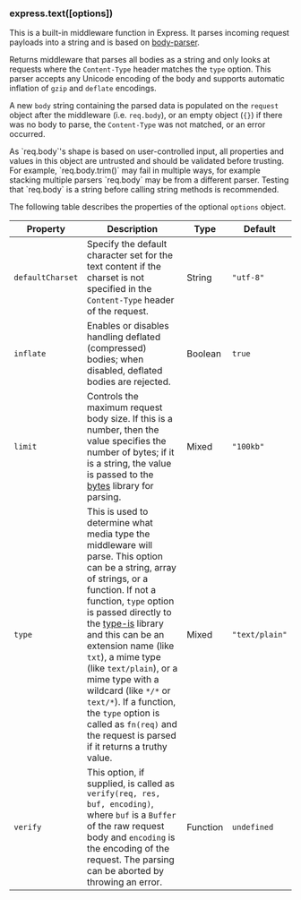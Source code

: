 <h3 id='express.text' class='h2'>express.text([options])</h3>

This is a built-in middleware function in Express. It parses incoming request payloads into a string and is based on [body-parser](/resources/middleware/body-parser.html).

Returns middleware that parses all bodies as a string and only looks at requests where the `Content-Type` header matches the `type` option. This parser accepts any Unicode encoding of the body and supports automatic inflation of `gzip` and `deflate` encodings.

A new `body` string containing the parsed data is populated on the `request` object after the middleware (i.e. `req.body`), or an empty object (`{}`) if there was no body to parse, the `Content-Type` was not matched, or an error occurred.

<div class="doc-box doc-warn" markdown="1">
As `req.body`'s shape is based on user-controlled input, all properties and
values in this object are untrusted and should be validated before trusting.
For example, `req.body.trim()` may fail in multiple ways, for example
stacking multiple parsers `req.body` may be from a different parser. Testing
that `req.body` is a string before calling string methods is recommended.
</div>

The following table describes the properties of the optional `options` object.

| Property | Description | Type | Default |
| --- | --- | --- | --- |
| `defaultCharset` | Specify the default character set for the text content if the charset is not specified in the `Content-Type` header of the request. | String | `"utf-8"` |
| `inflate` | Enables or disables handling deflated (compressed) bodies; when disabled, deflated bodies are rejected. | Boolean | `true` |
| `limit` | Controls the maximum request body size. If this is a number, then the value specifies the number of bytes; if it is a string, the value is passed to the [bytes](https://www.npmjs.com/package/bytes) library for parsing. | Mixed | `"100kb"` |
| `type` | This is used to determine what media type the middleware will parse. This option can be a string, array of strings, or a function. If not a function, `type` option is passed directly to the [type-is](https://www.npmjs.org/package/type-is#readme) library and this can be an extension name (like `txt`), a mime type (like `text/plain`), or a mime type with a wildcard (like `*/*` or `text/*`). If a function, the `type` option is called as `fn(req)` and the request is parsed if it returns a truthy value. | Mixed | `"text/plain"` |
| `verify` | This option, if supplied, is called as `verify(req, res, buf, encoding)`, where `buf` is a `Buffer` of the raw request body and `encoding` is the encoding of the request. The parsing can be aborted by throwing an error. | Function | `undefined` |

